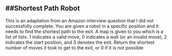 ﻿##Shortest Path Robot
---
This is an adaptation from an Amazon interview question that I did not successfully complete. You are given a robot in a specific position and it needs to find
the shortest path to the exit. A map is given to you which is a list of lists. 1 indicates a valid move, 0 indicates a wall (or an invalid move), 2 indicates the start
position, and 3 denotes the exit. Return the shortest number of moves it took to get to the exit, or 0 if it is not possible
